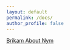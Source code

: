 ```yaml
---
layout: default
permalink: /docs/
author_profile: false
---
```


[Brikam About Nym](https://tupinymquim.github.io/brikam-about-nym)
